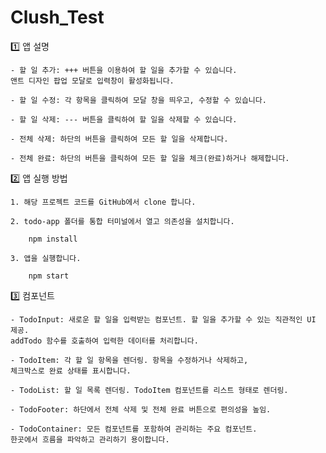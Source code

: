# Clush_Test

1️⃣ 앱 설명

    - 할 일 추가: +++ 버튼을 이용하여 할 일을 추가할 수 있습니다.
    앤트 디자인 팝업 모달로 입력창이 활성화됩니다.

    - 할 일 수정: 각 항목을 클릭하여 모달 창을 띄우고, 수정할 수 있습니다.

    - 할 일 삭제: --- 버튼을 클릭하여 할 일을 삭제할 수 있습니다.

    - 전체 삭제: 하단의 버튼을 클릭하여 모든 할 일을 삭제합니다.

    - 전체 완료: 하단의 버튼을 클릭하여 모든 할 일을 체크(완료)하거나 해제합니다.


2️⃣ 앱 실행 방법

    1. 해당 프로젝트 코드를 GitHub에서 clone 합니다.

    2. todo-app 폴더를 통합 터미널에서 열고 의존성을 설치합니다.

        npm install

    3. 앱을 실행합니다.

        npm start


3️⃣ 컴포넌트

    - TodoInput: 새로운 할 일을 입력받는 컴포넌트. 할 일을 추가할 수 있는 직관적인 UI 제공.
    addTodo 함수를 호출하여 입력한 데이터를 처리합니다.

    - TodoItem: 각 할 일 항목을 렌더링. 항목을 수정하거나 삭제하고,
    체크박스로 완료 상태를 표시합니다.

    - TodoList: 할 일 목록 렌더링. TodoItem 컴포넌트를 리스트 형태로 렌더링.

    - TodoFooter: 하단에서 전체 삭제 및 전체 완료 버튼으로 편의성을 높임.

    - TodoContainer: 모든 컴포넌트를 포함하여 관리하는 주요 컴포넌트.
    한곳에서 흐름을 파악하고 관리하기 용이합니다.

